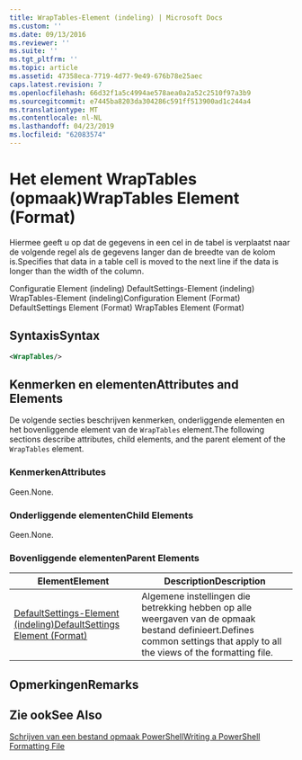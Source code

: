 ```yaml
---
title: WrapTables-Element (indeling) | Microsoft Docs
ms.custom: ''
ms.date: 09/13/2016
ms.reviewer: ''
ms.suite: ''
ms.tgt_pltfrm: ''
ms.topic: article
ms.assetid: 47358eca-7719-4d77-9e49-676b78e25aec
caps.latest.revision: 7
ms.openlocfilehash: 66d32f1a5c4994ae578aea0a2a52c2510f97a3b9
ms.sourcegitcommit: e7445ba8203da304286c591ff513900ad1c244a4
ms.translationtype: MT
ms.contentlocale: nl-NL
ms.lasthandoff: 04/23/2019
ms.locfileid: "62083574"
---
```

# <a name="wraptables-element-format"></a><span data-ttu-id="34fe3-102">Het element WrapTables (opmaak)</span><span class="sxs-lookup"><span data-stu-id="34fe3-102">WrapTables Element (Format)</span></span>

<span data-ttu-id="34fe3-103">Hiermee geeft u op dat de gegevens in een cel in de tabel is verplaatst naar de volgende regel als de gegevens langer dan de breedte van de kolom is.</span><span class="sxs-lookup"><span data-stu-id="34fe3-103">Specifies that data in a table cell is moved to the next line if the data is longer than the width of the column.</span></span>

<span data-ttu-id="34fe3-104">Configuratie Element (indeling) DefaultSettings-Element (indeling) WrapTables-Element (indeling)</span><span class="sxs-lookup"><span data-stu-id="34fe3-104">Configuration Element (Format) DefaultSettings Element (Format) WrapTables Element (Format)</span></span>

## <a name="syntax"></a><span data-ttu-id="34fe3-105">Syntaxis</span><span class="sxs-lookup"><span data-stu-id="34fe3-105">Syntax</span></span>

```xml
<WrapTables/>
```

## <a name="attributes-and-elements"></a><span data-ttu-id="34fe3-106">Kenmerken en elementen</span><span class="sxs-lookup"><span data-stu-id="34fe3-106">Attributes and Elements</span></span>

<span data-ttu-id="34fe3-107">De volgende secties beschrijven kenmerken, onderliggende elementen en het bovenliggende element van de `WrapTables` element.</span><span class="sxs-lookup"><span data-stu-id="34fe3-107">The following sections describe attributes, child elements, and the parent element of the `WrapTables` element.</span></span>

### <a name="attributes"></a><span data-ttu-id="34fe3-108">Kenmerken</span><span class="sxs-lookup"><span data-stu-id="34fe3-108">Attributes</span></span>

<span data-ttu-id="34fe3-109">Geen.</span><span class="sxs-lookup"><span data-stu-id="34fe3-109">None.</span></span>

### <a name="child-elements"></a><span data-ttu-id="34fe3-110">Onderliggende elementen</span><span class="sxs-lookup"><span data-stu-id="34fe3-110">Child Elements</span></span>

<span data-ttu-id="34fe3-111">Geen.</span><span class="sxs-lookup"><span data-stu-id="34fe3-111">None.</span></span>

### <a name="parent-elements"></a><span data-ttu-id="34fe3-112">Bovenliggende elementen</span><span class="sxs-lookup"><span data-stu-id="34fe3-112">Parent Elements</span></span>

|<span data-ttu-id="34fe3-113">Element</span><span class="sxs-lookup"><span data-stu-id="34fe3-113">Element</span></span>|<span data-ttu-id="34fe3-114">Description</span><span class="sxs-lookup"><span data-stu-id="34fe3-114">Description</span></span>|
|-------------|-----------------|
|[<span data-ttu-id="34fe3-115">DefaultSettings-Element (indeling)</span><span class="sxs-lookup"><span data-stu-id="34fe3-115">DefaultSettings Element (Format)</span></span>](./defaultsettings-element-format.md)|<span data-ttu-id="34fe3-116">Algemene instellingen die betrekking hebben op alle weergaven van de opmaak bestand definieert.</span><span class="sxs-lookup"><span data-stu-id="34fe3-116">Defines common settings that apply to all the views of the formatting file.</span></span>|

## <a name="remarks"></a><span data-ttu-id="34fe3-117">Opmerkingen</span><span class="sxs-lookup"><span data-stu-id="34fe3-117">Remarks</span></span>

## <a name="see-also"></a><span data-ttu-id="34fe3-118">Zie ook</span><span class="sxs-lookup"><span data-stu-id="34fe3-118">See Also</span></span>

[<span data-ttu-id="34fe3-119">Schrijven van een bestand opmaak PowerShell</span><span class="sxs-lookup"><span data-stu-id="34fe3-119">Writing a PowerShell Formatting File</span></span>](./writing-a-powershell-formatting-file.md)
